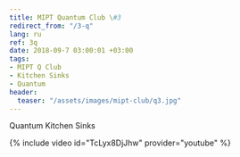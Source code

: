 ```yaml
---
title: MIPT Quantum Club \#3
redirect_from: "/3-q"
lang: ru
ref: 3q
date: 2018-09-7 03:00:01 +03:00
tags:
- MIPT Q Club
- Kitchen Sinks
- Quantum
header:
  teaser: "/assets/images/mipt-club/q3.jpg"
---
```


Quantum Kitchen Sinks

{% include video id="TcLyx8DjJhw" provider="youtube" %}
